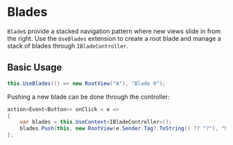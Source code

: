 # Blades

`Blade`s provide a stacked navigation pattern where new views slide in from the right. Use the `UseBlades` extension to create a root blade and manage a stack of blades through `IBladeController`.

## Basic Usage

```csharp
this.UseBlades(() => new RootView("A"), "Blade 0");
```

Pushing a new blade can be done through the controller:

```csharp
action<Event<Button>> onClick = e =>
{
    var blades = this.UseContext<IBladeController>();
    blades.Push(this, new RootView(e.Sender.Tag?.ToString() ?? "?"), "Next Blade");
};
```

<WidgetDocs Type="Ivy.Blade" ExtensionTypes="Ivy.Views.Blades.UseBladesExtensions" SourceUrl="https://github.com/Ivy-Interactive/Ivy-Framework/blob/main/Ivy/Blades/UseBlades.cs"/>
